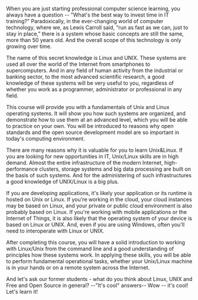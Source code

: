 When you are just starting professional computer science learning, you always have a question -- "What's the best way to invest time in IT training?" Paradoxically, in the ever-changing world of computer technology, where we, as Lewis Carroll said, “run as fast as we can, just to stay in place,” there is a system whose basic concepts are still the same, more than 50 years old. And the overall scope of this technology is only growing over time.

The name of this secret knowledge is Linux and UNIX. These systems are used all over the world of the Internet from smartphones to supercomputers. And in any field of human activity from the industrial or banking sector, to the most advanced scientific research, a good knowledge of these systems will be very useful to you, regardless of whether you work as a programmer, administrator or professional in any field.

This course will provide you with a fundamentals of Unix and Linux operating systems. It will show you how such systems are organized, and demonstrate how to use them at an advanced level, which you will be able to practice on your own. You will be introduced to reasons why open standards and the open source development model are so important in today's computing environment.

There are many reasons why it is valuable for you to learn Unix&Linux. If you are looking for new opportunities in IT, Unix/Linux skills are in high demand. Almost the entire infrastructure of the modern Internet, high-performance clusters, storage systems and big data processing are built on the basis of such systems. And for the administering of such infrastructures a good knowledge of UNIX/Linux is a big plus.

If you are developing applications, it's likely your application or its runtime is hosted on Unix or Linux. If you're working in the cloud, your cloud instances may be based on Linux, and your private or public cloud environment is also probably based on Linux. If you're working with mobile applications or the Internet of Things, it is also likely that the operating system of your device is based on Linux or UNIX. And, even if you are using Windows, often you'll need to interoperate with Linux or UNIX.

After completing this course, you will have a solid introduction to working with Linux/Unix from the command line and a good understanding of principles how these systems work. In applying these skills, you will be able to perform fundamental operational tasks, whether your Unix/Linux machine is in your hands or on a remote system across the Internet.

And let's ask our former students - what do you think about Linux, UNIX and Free and Open Source in general?
--"It's cool" answers--
Wow -- it's cool! Let's learn it!
